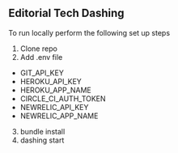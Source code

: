 Editorial Tech Dashing
------

To run locally perform the following set up steps

1. Clone repo
2. Add .env file
  - GIT_API_KEY
  - HEROKU_API_KEY
  - HEROKU_APP_NAME
  - CIRCLE_CI_AUTH_TOKEN
  - NEWRELIC_API_KEY
  - NEWRELIC_APP_NAME
3. bundle install
4. dashing start
